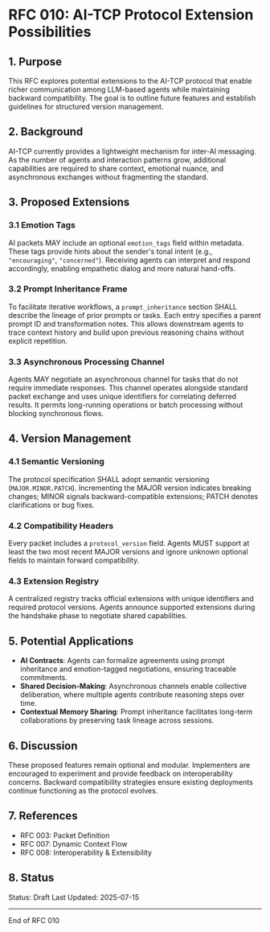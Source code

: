 # RFC 010: AI-TCP Protocol Extension Possibilities

## 1. Purpose

This RFC explores potential extensions to the AI-TCP protocol that enable richer communication among LLM-based agents while maintaining backward compatibility. The goal is to outline future features and establish guidelines for structured version management.

## 2. Background

AI-TCP currently provides a lightweight mechanism for inter-AI messaging. As the number of agents and interaction patterns grow, additional capabilities are required to share context, emotional nuance, and asynchronous exchanges without fragmenting the standard.

## 3. Proposed Extensions

### 3.1 Emotion Tags

AI packets MAY include an optional `emotion_tags` field within metadata. These tags provide hints about the sender's tonal intent (e.g., `"encouraging"`, `"concerned"`). Receiving agents can interpret and respond accordingly, enabling empathetic dialog and more natural hand-offs.

### 3.2 Prompt Inheritance Frame

To facilitate iterative workflows, a `prompt_inheritance` section SHALL describe the lineage of prior prompts or tasks. Each entry specifies a parent prompt ID and transformation notes. This allows downstream agents to trace context history and build upon previous reasoning chains without explicit repetition.

### 3.3 Asynchronous Processing Channel

Agents MAY negotiate an asynchronous channel for tasks that do not require immediate responses. This channel operates alongside standard packet exchange and uses unique identifiers for correlating deferred results. It permits long-running operations or batch processing without blocking synchronous flows.

## 4. Version Management

### 4.1 Semantic Versioning

The protocol specification SHALL adopt semantic versioning (`MAJOR.MINOR.PATCH`). Incrementing the MAJOR version indicates breaking changes; MINOR signals backward-compatible extensions; PATCH denotes clarifications or bug fixes.

### 4.2 Compatibility Headers

Every packet includes a `protocol_version` field. Agents MUST support at least the two most recent MAJOR versions and ignore unknown optional fields to maintain forward compatibility.

### 4.3 Extension Registry

A centralized registry tracks official extensions with unique identifiers and required protocol versions. Agents announce supported extensions during the handshake phase to negotiate shared capabilities.

## 5. Potential Applications

- **AI Contracts**: Agents can formalize agreements using prompt inheritance and emotion-tagged negotiations, ensuring traceable commitments.
- **Shared Decision-Making**: Asynchronous channels enable collective deliberation, where multiple agents contribute reasoning steps over time.
- **Contextual Memory Sharing**: Prompt inheritance facilitates long-term collaborations by preserving task lineage across sessions.

## 6. Discussion

These proposed features remain optional and modular. Implementers are encouraged to experiment and provide feedback on interoperability concerns. Backward compatibility strategies ensure existing deployments continue functioning as the protocol evolves.

## 7. References

- RFC 003: Packet Definition
- RFC 007: Dynamic Context Flow
- RFC 008: Interoperability & Extensibility

## 8. Status

Status: Draft
Last Updated: 2025-07-15

---

End of RFC 010
